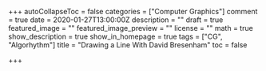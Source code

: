 +++
autoCollapseToc = false
categories = ["Computer Graphics"]
comment = true
date = 2020-01-27T13:00:00Z
description = ""
draft = true
featured_image = ""
featured_image_preview = ""
license = ""
math = true
show_description = true
show_in_homepage = true
tags = ["CG", "Algorhythm"]
title = "Drawing a Line With David Bresenham"
toc = false

+++

